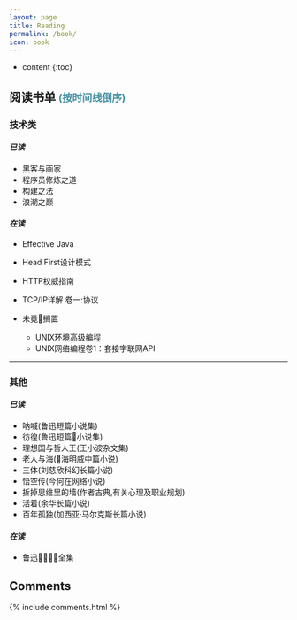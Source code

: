 ```yaml
---
layout: page
title: Reading
permalink: /book/
icon: book
---
```


* content
{:toc}

## **阅读书单** <font size="4px" color="#4590a3">(按时间线倒序)</font>

### **技术类**

#### *已读*

  * 黑客与画家
  * 程序员修炼之道
  * 构建之法
  * 浪潮之巅

#### *在读*

  * Effective Java
  * Head First设计模式
  * HTTP权威指南
  * TCP/IP详解 卷一:协议

  * 未竟搁置
    * UNIX环境高级编程
    * UNIX网络编程卷1：套接字联网API

-------------------

### **其他**

####  *已读*

  * 呐喊(鲁迅短篇小说集)
  * 彷徨(鲁迅短篇小说集)
  * 理想国与哲人王(王小波杂文集)
  * 老人与海(海明威中篇小说)
  * 三体(刘慈欣科幻长篇小说)
  * 悟空传(今何在网络小说)
  * 拆掉思维里的墙(作者古典,有关心理及职业规划)
  * 活着(余华长篇小说)
  * 百年孤独(加西亚·马尔克斯长篇小说)

####  *在读*

  * 鲁迅全集

## Comments

{% include comments.html %}
